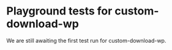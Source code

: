 # Playground tests for custom-download-wp
We are still awaiting the first test run for custom-download-wp.
